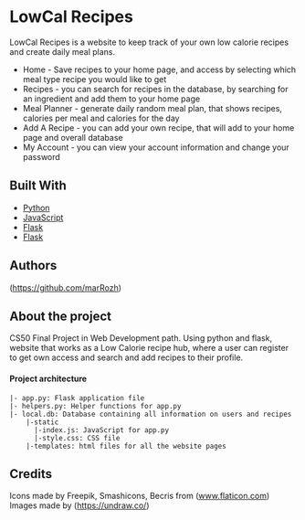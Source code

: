 # LowCal Recipes

LowCal Recipes is a website to keep track of your own low calorie recipes and create daily meal plans.

<ul>
<li>Home - Save recipes to your home page, and access by selecting which meal type recipe you would like to get</li>
<li>Recipes - you can search for recipes in the database, by searching for an ingredient and add them to your home page</li>
<li>Meal Planner - generate daily random meal plan, that shows recipes, calories per meal and calories for the day</li>
<li>Add A Recipe - you can add your own recipe, that will add to your home page and overall database</li>
<li>My Account - you can view your account information and change your password</li>
</ul>


## Built With

* [Python](https://docs.python.org/3/) 
* [JavaScript](https://developer.mozilla.org/en-US/docs/Web/JavaScript) 
* [Flask](https://flask.palletsprojects.com/en/1.1.x/) 
* [Flask](https://www.sqlite.org/lang.html) 


## Authors

(https://github.com/marRozh)

## About the project
CS50 Final Project in Web Development path.
Using python and flask, website that works as a Low Calorie recipe hub, where a user can register to get own access and search and add recipes to their profile.



#### Project architecture
```
|- app.py: Flask application file
|- helpers.py: Helper functions for app.py
|- local.db: Database containing all information on users and recipes
    |-static
      |-index.js: JavaScript for app.py
      |-style.css: CSS file
    |-templates: html files for all the website pages
```

## Credits

Icons made by Freepik, Smashicons, Becris from (www.flaticon.com)
Images made by (https://undraw.co/)
